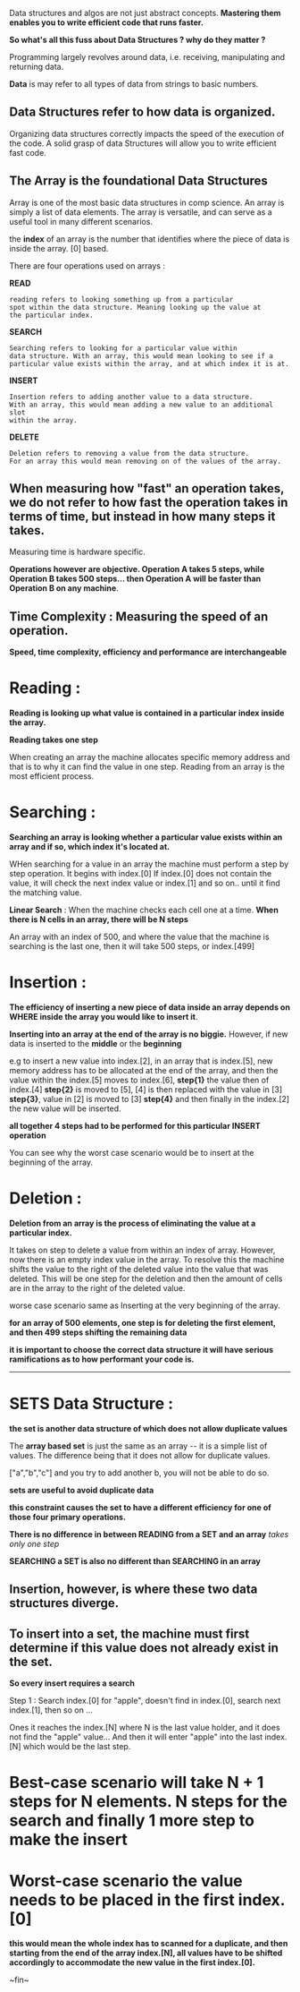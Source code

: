 Data structures and algos are not just abstract concepts. **Mastering them enables you to write efficient code that runs faster.** 

**So what's all this fuss about Data Structures ? why do they matter ?**


Programming largely revolves around data, i.e. receiving, manipulating and returning data. 

**Data** is may refer to all types of data from strings to basic numbers. 

## Data Structures refer to how data is organized.

Organizing data structures correctly impacts the speed of the execution of the code. A solid grasp of data Structures will allow you to write efficient fast code. 

## The Array is the foundational Data Structures

Array is one of the most basic data structures in comp science. An array is simply a list of data elements. The array is versatile, and can serve as a useful tool in many different scenarios. 

the **index** of an array is the number that identifies where the piece of data is inside the array. [0] based. 

There are four operations used on arrays :

**READ**

    reading refers to looking something up from a particular
    spot within the data structure. Meaning looking up the value at
	the particular index. 


**SEARCH**

    Searching refers to looking for a particular value within
	data structure. With an array, this would mean looking to see if a 
	particular value exists within the array, and at which index it is at.

**INSERT** 

    Insertion refers to adding another value to a data structure.
	With an array, this would mean adding a new value to an additional slot
	within the array. 

**DELETE**

    Deletion refers to removing a value from the data structure. 
	For an array this would mean removing on of the values of the array. 

## When measuring how "fast" an operation takes, we do not refer to how fast the operation takes in terms of time, but instead in how many steps it takes.

Measuring time is hardware specific. 

**Operations however are objective. Operation A takes 5 steps, while Operation B takes 500 steps... then Operation A will be faster than Operation B on any machine**.

## Time Complexity : Measuring the speed of an operation.

**Speed, time complexity, efficiency and performance are interchangeable**

# Reading :

**Reading is looking up what value is contained in a particular index inside the array.**

**Reading takes one step**

When creating an array the machine allocates specific memory address and that is to why it can find the value in one step. Reading from an array is the most efficient process.

# Searching :

**Searching an array is looking whether a particular value exists within an array and if so, which index it's located at.** 

WHen searching for a value in an array the machine must perform a step by step operation. It begins with index.[0] If index.[0] does not contain the value, it will check the next index value or index.[1] and so on.. until it find the matching value. 

**Linear Search** : When the machine checks each cell one at a time. **When there is N cells in an array, there will be N steps**

An array with an index of 500, and where the value that the machine is searching is the last one, then it will take 500 steps, or index.[499]

# Insertion  :

**The efficiency of inserting a new piece of data inside an array depends on WHERE inside the array you would like to insert it**.

**Inserting into an array at the end of the array is no biggie.** However, if new data is inserted to the **middle** or the **beginning**

e.g to insert a new value into index.[2], in an array that is index.[5], new memory address has to be allocated at the end of the array, and then the value within the index.[5] moves to index.[6], **step{1}** the value then of index.[4] **step{2}** is moved to [5], [4] is then replaced with the value in [3] **step{3}**, value in [2] is moved to [3] **step{4}** and then finally in the index.[2] the new value will be inserted.

**all together 4 steps had to be performed for this particular INSERT operation**

You can see why the worst case scenario would be to insert at the beginning of the array.

# Deletion :

**Deletion from an array is the process of eliminating the value at a particular index.**

It takes on step to delete a value from within an index of array. However, now there is an empty index value in the array. To resolve this the machine shifts the value to the right of the deleted value into the value that was deleted. This will be one step for the deletion and then the amount of cells are in the array to the right of the deleted value.

worse case scenario same as Inserting at the very beginning of the array.

**for an array of 500 elements, one step is for deleting the first element, and then 499 steps shifting the remaining data**

**it is important to choose the correct data structure it will have serious ramifications as to how performant your code is.**

-------------------------------------------------------------------------------

# SETS Data Structure :

**the set is another data structure of which does not allow duplicate values**

The **array based set** is just the same as an array -- it is a simple list of values. The difference being that it does not allow for duplicate values.

["a","b","c"] and you try to add another b, you will not be able to do so.

**sets are useful to avoid duplicate data**

**this constraint causes the set to have a different efficiency for one of those four primary operations.**

**There is no difference in between READING from a SET and an array**
*takes only one step*

**SEARCHING a SET is also no different than SEARCHING in an array**

## Insertion, however, is where these two data structures diverge.

## To insert into a set, the machine must first determine if this value does not already exist in the set. 

**So every insert requires a search**

Step 1 : Search index.[0] for "apple", doesn't find in index.[0], search next index.[1], then so on ...

Ones it reaches the index.[N] where N is the last value holder, and it does not find the "apple" value... And then it will enter "apple" into the last index.[N]
which would be the last step.

# Best-case scenario will take N + 1 steps for N elements. N steps for the search and finally 1 more step to make the insert

# Worst-case scenario the value needs to be placed in the first index.[0]

**this would mean the whole index has to scanned for a duplicate, and then starting from the end of the array index.[N], all values have to be shifted accordingly to accommodate the new value in the first index.[0].**

~fin~














